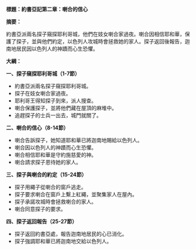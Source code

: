 **標題：約書亞記第二章：喇合的信心**

**摘要：**

約書亞派兩名探子窺探耶利哥城，他們在妓女喇合家過夜。喇合因相信耶和華，保護了探子，並與他們約定，以色列人攻城時會拯救她的家人。探子返回後報告，迦南地居民因以色列人的神蹟而心生恐懼。

**大綱：**

**一、探子窺探耶利哥城（1-7節）**
* 約書亞派兩名探子窺探耶利哥城。
* 探子在妓女喇合家過夜。
* 耶利哥王得知探子到來，派人搜查。
* 喇合保護探子，並將他們藏在屋頂的麻堆中。
* 追趕探子的士兵一出去，城門就關了。

**二、喇合的信心（8-14節）**
* 喇合告訴探子，她知道耶和華已將迦南地賜給以色列人。
* 喇合因以色列人的神蹟而心生恐懼。
* 喇合相信耶和華是守約施慈愛的神。
* 喇合請求探子恩待她的家人。

**三、探子與喇合的約定（15-24節）**
* 探子用繩子從喇合的窗戶逃走。
* 探子要求喇合在窗戶上繫上紅繩，並聚集家人在屋內。
* 探子承諾攻城時會拯救喇合的家人。
* 喇合同意探子的要求。

**四、探子返回報告（25-27節）**
* 探子返回約書亞處，報告迦南地居民的心已消化。
* 探子強調耶和華已將迦南地交給以色列人。